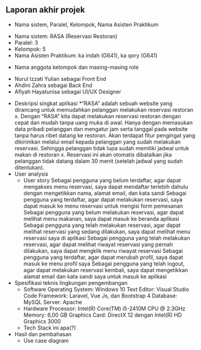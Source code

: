 ## Laporan akhir projek
- Nama sistem, Paralel, Kelompok, Nama Asisten Praktikum
* Nama sistem: RASA (Reservasi Restoran)
* Paralel: 3
* Kelompok: 5
* Nama Asisten Praktikum: ka indah (G641), ka qory (G641)
- Nama anggota kelompok dan masing-masing role
* Nurul Izzati Yulian sebagai Front End
* Ahdini Zahra sebagai Back End
* Afiyah Hayatunisa sebagai UI/UX Designer
- Deskripsi singkat aplikasi
*“RASA” adalah sebuah website yang dirancang untuk memudahkan pelanggan melakukan reservasi restoran x. Dengan “RASA” kita dapat melakukan reservasi restoran dengan cepat dan mudah tanpa uang muka di awal. Hanya dengan memasukan data pribadi pelanggan dan mengatur jam serta tanggal pada website tanpa harus ribet datang ke restoran. Akan terdapat fitur pengingat yang dikirimkan melalui email kepada pelanggan yang sudah melakukan reservasi. Sehingga pelanggan tidak lupa sudah memiliki jadwal untuk makan di restoran x. Reservasi ini akan otomatis dibatalkan jika pelanggan tidak datang dalam 30 menit (setelah jadwal yang sudah ditentukan).
- User analysis 
  * User story
Sebagai pengguna yang belum terdaftar, agar dapat mengakses menu reservasi, saya dapat mendaftar terlebih dahulu dengan mengetikkan nama, alamat email, dan kata sandi
Sebagai pengguna yang terdaftar, agar dapat melakukan reservasi, saya dapat masuk ke menu reservasi untuk mengisi form pemesanan
Sebagai pengguna yang belum melakukan reservasi, agar dapat melihat menu makanan, saya dapat masuk ke beranda aplikasi
Sebagai pengguna yang telah melakukan reservasi, agar dapat melihat reservasi yang sedang dilakukan, saya dapat melihat menu reservasi saya di aplikasi
Sebagai pengguna yang telah melakukan reservasi, agar dapat melihat riwayat reservasi yang pernah dilakukan, saya dapat mengklik menu riwayat reservasi
Sebagai pengguna yang terdaftar, agar dapat merubah profil, saya dapat masuk ke menu profil saya
Sebagai pengguna yang telah logout, agar dapat  melakukan reservasi kembali, saya dapat mengetikkan alamat email dan kata sandi saya untuk masuk ke aplikasi
- Spesifikasi teknis lingkungan pengembangan
  * Software
Operating System: Windows 10
Text Editor: Visual Studio Code
Framework: Laravel, Vue Js, dan Bootstrap 4
Database: MySQL
Server: Apache
  * Hardware
Processor: Intel(R) Core(TM) i5-2410M CPU @ 2.3GHz
Memory: 6,00 GB
Graphics Card: DirectX 12 dengan Intel(R) HD Graphics 3000 
  * Tech Stack ini apa(?)
- Hasil dan pembahasan 
  * Use case diagram 
